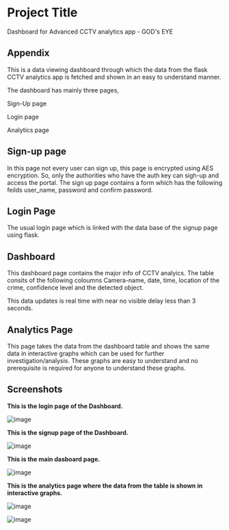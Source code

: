 
# Project Title

Dashboard for Advanced CCTV analytics app - GOD's EYE



## Appendix

This is a data viewing dashboard through which the data from the flask CCTV analytics app is fetched and shown in an easy to understand manner. 

The dashboard has mainly three pages, 

Sign-Up page

Login page

Analytics page


## Sign-up page
In this page not every user can sign up, this page is encrypted using AES encryption. So, only the authorities who have the auth key can sigh-up and access the portal. The sign up page contains a form which has the following feilds user_name, password and confirm password.


## Login Page

The usual login page which is linked with the data base of the signup page using flask.



## Dashboard
This dashboard page contains the major info of CCTV analyics. The table consits of the following coloumns Camera-name, date, time, location of the crime, confidence level and the detected object. 

This data updates is real time with near no visible delay less than 3 seconds. 
## Analytics Page

This page takes the data from the dashboard table and shows the same data in interactive graphs which can be used for further investigation/analysis. These graphs are easy to understand and no prerequisite is required for anyone to understand these graphs.
## Screenshots

**This is the login page of the Dashboard.**


![image](https://github.com/Vikramkaza/Dash_God/assets/74916054/6405c60b-4dc8-42e3-898b-0ee51ff71dd1)

**This is the signup page of the Dashboard.**


![image](https://github.com/Vikramkaza/Dash_God/assets/74916054/3afe246c-2ec2-444a-b31e-1d048a9a051b)

**This is the main dasboard page.**


![image](https://github.com/Vikramkaza/Dash_God/assets/74916054/29b78405-af9c-4f93-ad83-391671bfe66a)

**This is the analytics page where the data from the table is shown in interactive graphs.**


![image](https://github.com/Vikramkaza/Dash_God/assets/74916054/f279bdbb-dcae-4e4a-a2bc-9d981af6594d)

![image](https://github.com/Vikramkaza/Dash_God/assets/74916054/20074e9c-bd12-4dbf-9bad-75084ade329a)




